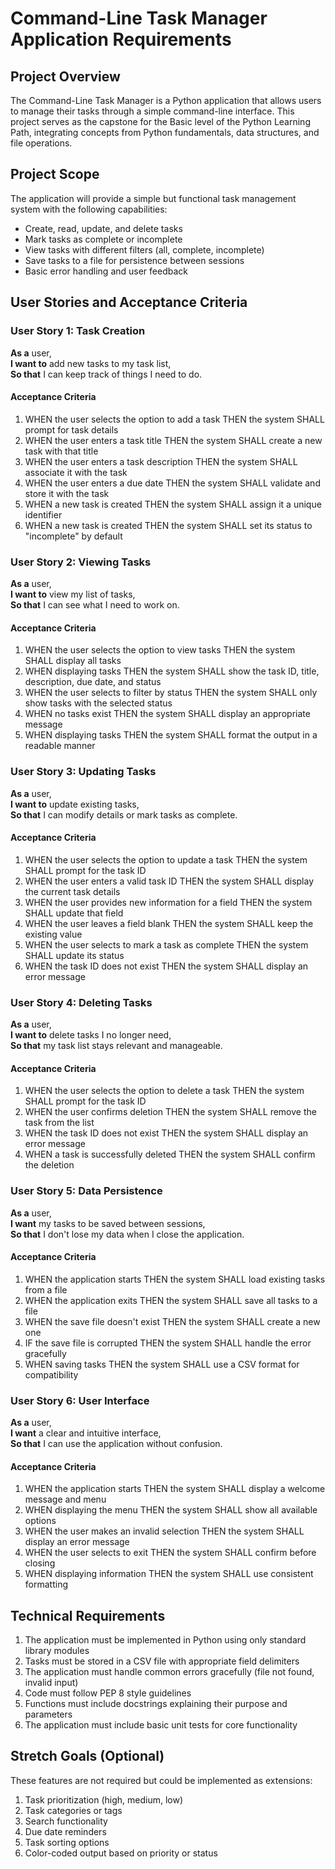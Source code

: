 # Command-Line Task Manager Application Requirements

## Project Overview

The Command-Line Task Manager is a Python application that allows users to manage their tasks through a simple command-line interface. This project serves as the capstone for the Basic level of the Python Learning Path, integrating concepts from Python fundamentals, data structures, and file operations.

## Project Scope

The application will provide a simple but functional task management system with the following capabilities:
- Create, read, update, and delete tasks
- Mark tasks as complete or incomplete
- View tasks with different filters (all, complete, incomplete)
- Save tasks to a file for persistence between sessions
- Basic error handling and user feedback

## User Stories and Acceptance Criteria

### User Story 1: Task Creation
**As a** user,  
**I want to** add new tasks to my task list,  
**So that** I can keep track of things I need to do.

#### Acceptance Criteria
1. WHEN the user selects the option to add a task THEN the system SHALL prompt for task details
2. WHEN the user enters a task title THEN the system SHALL create a new task with that title
3. WHEN the user enters a task description THEN the system SHALL associate it with the task
4. WHEN the user enters a due date THEN the system SHALL validate and store it with the task
5. WHEN a new task is created THEN the system SHALL assign it a unique identifier
6. WHEN a new task is created THEN the system SHALL set its status to "incomplete" by default

### User Story 2: Viewing Tasks
**As a** user,  
**I want to** view my list of tasks,  
**So that** I can see what I need to work on.

#### Acceptance Criteria
1. WHEN the user selects the option to view tasks THEN the system SHALL display all tasks
2. WHEN displaying tasks THEN the system SHALL show the task ID, title, description, due date, and status
3. WHEN the user selects to filter by status THEN the system SHALL only show tasks with the selected status
4. WHEN no tasks exist THEN the system SHALL display an appropriate message
5. WHEN displaying tasks THEN the system SHALL format the output in a readable manner

### User Story 3: Updating Tasks
**As a** user,  
**I want to** update existing tasks,  
**So that** I can modify details or mark tasks as complete.

#### Acceptance Criteria
1. WHEN the user selects the option to update a task THEN the system SHALL prompt for the task ID
2. WHEN the user enters a valid task ID THEN the system SHALL display the current task details
3. WHEN the user provides new information for a field THEN the system SHALL update that field
4. WHEN the user leaves a field blank THEN the system SHALL keep the existing value
5. WHEN the user selects to mark a task as complete THEN the system SHALL update its status
6. WHEN the task ID does not exist THEN the system SHALL display an error message

### User Story 4: Deleting Tasks
**As a** user,  
**I want to** delete tasks I no longer need,  
**So that** my task list stays relevant and manageable.

#### Acceptance Criteria
1. WHEN the user selects the option to delete a task THEN the system SHALL prompt for the task ID
2. WHEN the user confirms deletion THEN the system SHALL remove the task from the list
3. WHEN the task ID does not exist THEN the system SHALL display an error message
4. WHEN a task is successfully deleted THEN the system SHALL confirm the deletion

### User Story 5: Data Persistence
**As a** user,  
**I want** my tasks to be saved between sessions,  
**So that** I don't lose my data when I close the application.

#### Acceptance Criteria
1. WHEN the application starts THEN the system SHALL load existing tasks from a file
2. WHEN the application exits THEN the system SHALL save all tasks to a file
3. WHEN the save file doesn't exist THEN the system SHALL create a new one
4. IF the save file is corrupted THEN the system SHALL handle the error gracefully
5. WHEN saving tasks THEN the system SHALL use a CSV format for compatibility

### User Story 6: User Interface
**As a** user,  
**I want** a clear and intuitive interface,  
**So that** I can use the application without confusion.

#### Acceptance Criteria
1. WHEN the application starts THEN the system SHALL display a welcome message and menu
2. WHEN displaying the menu THEN the system SHALL show all available options
3. WHEN the user makes an invalid selection THEN the system SHALL display an error message
4. WHEN the user selects to exit THEN the system SHALL confirm before closing
5. WHEN displaying information THEN the system SHALL use consistent formatting

## Technical Requirements

1. The application must be implemented in Python using only standard library modules
2. Tasks must be stored in a CSV file with appropriate field delimiters
3. The application must handle common errors gracefully (file not found, invalid input)
4. Code must follow PEP 8 style guidelines
5. Functions must include docstrings explaining their purpose and parameters
6. The application must include basic unit tests for core functionality

## Stretch Goals (Optional)

These features are not required but could be implemented as extensions:

1. Task prioritization (high, medium, low)
2. Task categories or tags
3. Search functionality
4. Due date reminders
5. Task sorting options
6. Color-coded output based on priority or status